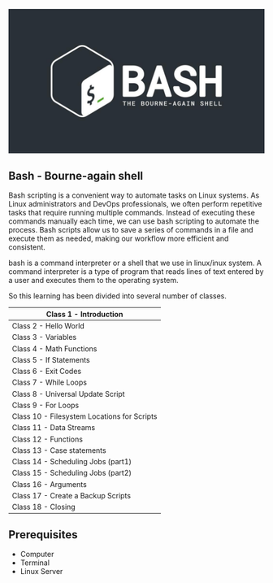 
![](Images/executing-bash-script-on-multiple-remote-server.jpg)
## **Bash - Bourne-again shell**

Bash scripting is a convenient way to automate tasks on Linux systems. As Linux administrators and DevOps professionals, we often perform repetitive tasks that require running multiple commands. Instead of executing these commands manually each time, we can use bash scripting to automate the process. Bash scripts allow us to save a series of commands in a file and execute them as needed, making our workflow more efficient and consistent.

bash is a command interpreter or a shell that we use in linux/inux system.
A command interpreter is a type of program that reads lines of text entered by a user and executes them to the operating system.

So this learning has been divided into several number of classes.

| Class 1 - Introduction                      |
| ------------------------------------------- |
| Class 2 - Hello World                       |
| Class 3 - Variables                         |
| Class 4 - Math Functions                    |
| Class 5 - If Statements                     |
| Class 6 - Exit Codes                        |
| Class 7 - While Loops                       |
| Class 8 - Universal Update Script           |
| Class 9 - For Loops                         |
| Class 10 - Filesystem Locations for Scripts |
| Class 11 - Data Streams                     |
| Class 12 - Functions                        |
| Class 13 - Case statements                  |
| Class 14 - Scheduling Jobs (part1)          |
| Class 15 - Scheduling Jobs (part2)          |
| Class 16 - Arguments                        |
| Class 17 - Create a Backup Scripts          |
| Class 18 - Closing                          |

## Prerequisites

- Computer
- Terminal
- Linux Server


